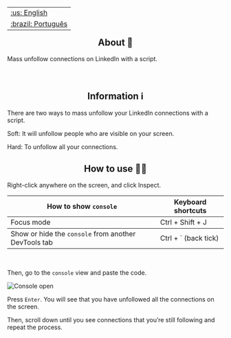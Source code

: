 <table align="right">
 <tr><td><a href="https://github.com/isyuricunha/linkedin-mass-unfollow/blob/main/readme.md">:us: English</a></td></tr>
 <tr><td><a href="https://github.com/isyuricunha/linkedin-mass-unfollow/blob/main/readme-pt-br.md">:brazil: Português</a></td></tr>
</table>

### <h2 align="center"> About 📄 </h2>

Mass unfollow connections on LinkedIn with a script.<br><br><br>

### <h2 align="center"> Information ℹ </h2>

There are two ways to mass unfollow your LinkedIn connections with a script.

Soft: It will unfollow people who are visible on your screen.

Hard: To unfollow all your connections.

### <h2 align="center"> How to use 👨‍💻 </h2>

Right-click anywhere on the screen, and click Inspect.

<table>
<thead>
<tr>
<th>How to show <code>console</code></th>
<th>Keyboard shortcuts</th>
</tr>
</thead>
<tbody>
<tr>
<td>Focus mode</td>
<td>Ctrl + Shift + J</td>
</tr>
</tbody>
<tbody>
<tr>
<td>Show or hide the <code>console</code> from another DevTools tab	</td>
<td>Ctrl + ` (back tick)</td>
</tr>
</tbody>
</table>
<br>

Then, go to the <code>console</code> view and paste the code.

![Console open](https://balsamiq.com/assets/support/faqs/chrome_dev_02.png)<br>

Press <code>Enter</code>. You will see that you have unfollowed all the connections on the screen.

Then, scroll down until you see connections that you’re still following and repeat the process.

